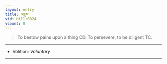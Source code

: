 ```yaml
---
layout: entry
title: འགྲུས་
vid: Hill:0324
vcount: 0
---
```

> To bestow pains upon a thing CD\. To persevere, to be diligent TC\.

---
* Volition: _Voluntary_

---

